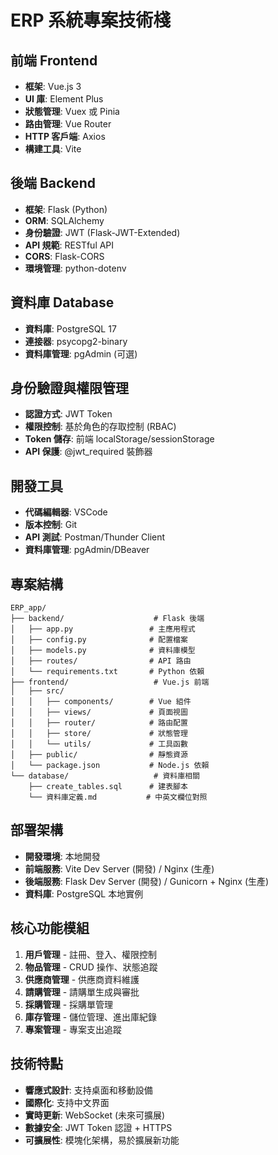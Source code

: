 # ERP 系統專案技術棧

## 前端 Frontend
- **框架**: Vue.js 3
- **UI 庫**: Element Plus
- **狀態管理**: Vuex 或 Pinia
- **路由管理**: Vue Router
- **HTTP 客戶端**: Axios
- **構建工具**: Vite

## 後端 Backend
- **框架**: Flask (Python)
- **ORM**: SQLAlchemy
- **身份驗證**: JWT (Flask-JWT-Extended)
- **API 規範**: RESTful API
- **CORS**: Flask-CORS
- **環境管理**: python-dotenv

## 資料庫 Database
- **資料庫**: PostgreSQL 17
- **連接器**: psycopg2-binary
- **資料庫管理**: pgAdmin (可選)

## 身份驗證與權限管理
- **認證方式**: JWT Token
- **權限控制**: 基於角色的存取控制 (RBAC)
- **Token 儲存**: 前端 localStorage/sessionStorage
- **API 保護**: @jwt_required 裝飾器

## 開發工具
- **代碼編輯器**: VSCode
- **版本控制**: Git
- **API 測試**: Postman/Thunder Client
- **資料庫管理**: pgAdmin/DBeaver

## 專案結構
```
ERP_app/
├── backend/                    # Flask 後端
│   ├── app.py                 # 主應用程式
│   ├── config.py              # 配置檔案
│   ├── models.py              # 資料庫模型
│   ├── routes/                # API 路由
│   └── requirements.txt       # Python 依賴
├── frontend/                   # Vue.js 前端
│   ├── src/
│   │   ├── components/        # Vue 組件
│   │   ├── views/             # 頁面視圖
│   │   ├── router/            # 路由配置
│   │   ├── store/             # 狀態管理
│   │   └── utils/             # 工具函數
│   ├── public/                # 靜態資源
│   └── package.json           # Node.js 依賴
└── database/                   # 資料庫相關
    ├── create_tables.sql      # 建表腳本
    └── 資料庫定義.md           # 中英文欄位對照
```

## 部署架構
- **開發環境**: 本地開發
- **前端服務**: Vite Dev Server (開發) / Nginx (生產)
- **後端服務**: Flask Dev Server (開發) / Gunicorn + Nginx (生產)
- **資料庫**: PostgreSQL 本地實例

## 核心功能模組
1. **用戶管理** - 註冊、登入、權限控制
2. **物品管理** - CRUD 操作、狀態追蹤
3. **供應商管理** - 供應商資料維護
4. **請購管理** - 請購單生成與審批
5. **採購管理** - 採購單管理
6. **庫存管理** - 儲位管理、進出庫紀錄
7. **專案管理** - 專案支出追蹤

## 技術特點
- **響應式設計**: 支持桌面和移動設備
- **國際化**: 支持中文界面
- **實時更新**: WebSocket (未來可擴展)
- **數據安全**: JWT Token 認證 + HTTPS
- **可擴展性**: 模塊化架構，易於擴展新功能